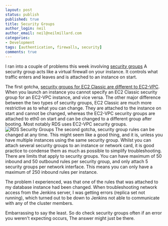 ```yaml
---
layout: post
status: publish
published: true
title: Security Groups
author_login: neil
author_email: neil@neilmillard.com
categories:
- Development
tags: [authentication, firewalls, security]
comments: true
---
```

I ran into a couple of problems this week involving [security groups](https://docs.aws.amazon.com/AWSEC2/latest/UserGuide/using-network-security.html)
A security group acts like a virtual firewall on your instance. It controls what traffic enters and leaves and is attached to an instance on start.

The first gotcha, [security groups for EC2 Classic are different to EC2-VPC](https://docs.aws.amazon.com/AmazonVPC/latest/UserGuide/VPC_SecurityGroups.html#VPC_Security_Group_Differences). When you launch an instance you cannot specify an EC2 Classic security group for an EC2-VPC instance, and vice versa.
The other major difference between the two types of security groups, EC2 Classic are much more restrictive as to what you can change. They are attached to the instance on start and cannot be changed, whereas the EC2-VPC security groups are attached to eth0 on start and can be changed to a different group after booting.
Most notably RDS uses EC2-VPC security groups.
<img src="{{ site.url }}/public/img/con-VPC-sec-grp.png" alt="RDS Security Groups" />
The second gotcha, security group rules can be changed at any time.
This might seem like a good thing, and it is, unless you have multiple instances using the same security group. Whilst you can attach several security groups to an instance or network card, it is good practice to condense them as much as possible to simplify troubleshooting.
There are limits that apply to security groups. You can have maximum of 50 inbound and 50 outbound rules per security group, and only attach 5 security groups per network interface.
This means you can only have a maximum of 250 inbound rules per instance.

The problem I experienced, was that one of the rules that was attached to my database instance had been changed. When troubleshooting network access from the Jenkins server, I was getting errors (replica set not running), which turned out to be down to Jenkins not able to communicate with any of the cluster members.

Embarrassing to say the least. So do check security groups often if an error you weren't expecting occurs, The answer might just be there.



